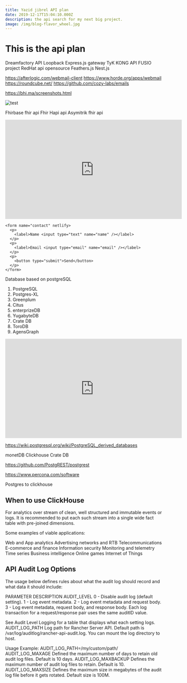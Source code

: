 ```yaml
---
title: Yazid jibrel API plan
date: 2019-12-17T15:04:10.000Z
description: the api search for my next big project.
image: /img/blog-flavor_wheel.jpg
---
```

# This is the api plan

Dreamfactory API Loopback Express.js gateway TyK
KONG API
FUSIO project
RedHat api opensource
Feathers.js
Nest.js

https://afterlogic.com/webmail-client https://www.horde.org/apps/webmail https://roundcube.net/ https://github.com/cozy-labs/emails

https://bhi.ma/screenshots.html

![test](img/ttony-reid-nwdjsdw7rv8-unsplash.jpg)

Fhirbase fhir api  Fhir Hapi api Asymitrik fhir api

<iframe width="560" height="315" src="https://www.youtube.com/embed/uWTMEDEPw8c" frameborder="0" allow="accelerometer; autoplay; encrypted-media; gyroscope; picture-in-picture" allowfullscreen></iframe>

```
<form name="contact" netlify>
  <p>
    <label>Name <input type="text" name="name" /></label>
  </p>
  <p>
    <label>Email <input type="email" name="email" /></label>
  </p>
  <p>
    <button type="submit">Send</button>
  </p>
</form>
```

Database based on postgreSQL

1. PostgreSQL
2. Postgres-XL
3. Greenplum
4. Citus
5. enterprizeDB
6. YugabyteDB
7. Crate DB
8. ToroDB
9. AgensGraph

<iframe width="560" height="315" src="https://www.youtube.com/embed/uWTMEDEPw8c" frameborder="0" allow="accelerometer; autoplay; encrypted-media; gyroscope; picture-in-picture" allowfullscreen></iframe>

https://wiki.postgresql.org/wiki/PostgreSQL_derived_databases

monetDB Clickhouse Crate DB

https://github.com/PostgREST/postgrest

https://www.percona.com/software

Postgres to clickhouse

## When to use ClickHouse

For analytics over stream of clean, well structured and immutable events or logs. It is recommended to put each such stream into a single wide fact table with pre-joined dimensions.

Some examples of viable applications:

Web and App analytics Advertising networks and RTB Telecommunications E-commerce and finance
Information security
Monitoring and telemetry
Time series
Business intelligence
Online games
Internet of Things

## API Audit Log Options

The usage below defines rules about what the audit log should record and what data it should include:

PARAMETER	DESCRIPTION AUDIT_LEVEL	0 - Disable audit log (default setting). 1 - Log event metadata. 2 - Log event metadata and request body.
3 - Log event metadata, request body, and response body. Each log transaction for a request/response pair uses the same auditID value.

See Audit Level Logging for a table that displays what each setting logs. AUDIT_LOG_PATH	Log path for Rancher Server API. Default path is /var/log/auditlog/rancher-api-audit.log. You can mount the log directory to host. 

Usage Example: AUDIT_LOG_PATH=/my/custom/path/ AUDIT_LOG_MAXAGE	Defined the maximum number of days to retain old audit log files. Default is 10 days. AUDIT_LOG_MAXBACKUP	Defines the maximum number of audit log files to retain. Default is 10. AUDIT_LOG_MAXSIZE	Defines the maximum size in megabytes of the audit log file before it gets rotated. Default size is 100M.